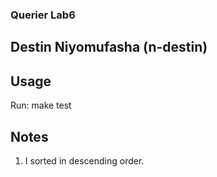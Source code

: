 ### Querier Lab6
## Destin Niyomufasha (n-destin)

## Usage
Run: make test


## Notes
1. I sorted in descending order.
